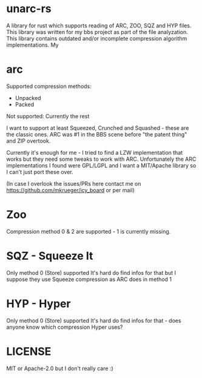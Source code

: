 # unarc-rs
A library for rust which supports reading of ARC, ZOO, SQZ and HYP files.
This library was written for my bbs project as part of the file analyzation.
This library contains outdated and/or incomplete compression algorithm implementations. 
My 

# arc
Supported compression methods:

* Unpacked
* Packed

Not supported: Currently the rest

I want to support at least Squeezed, Crunched and Squashed - these are the classic ones.
ARC was #1 in the BBS scene before "the patent thing" and ZIP overtook.

Currently it's enough for me - I tried to find a LZW implementation that works but they need some tweaks to work with ARC.
Unfortunately the ARC implementations I found were GPL/LGPL and I want a MIT/Apache library so I can't just port these over.

(In case I overlook  the issues/PRs here contact me on https://github.com/mkrueger/icy_board or per mail)

# Zoo
Compression method 0 & 2 are supported - 1 is currently missing.

# SQZ - Squeeze It
Only method 0 (Store) supported
It's hard do find infos for that but I suppose they use Squeeze compression as ARC does in method 1

# HYP - Hyper
Only method 0 (Store) supported
It's hard do find infos for that - does anyone know which compression Hyper uses?

# LICENSE

MIT or Apache-2.0 but I don't really care :)